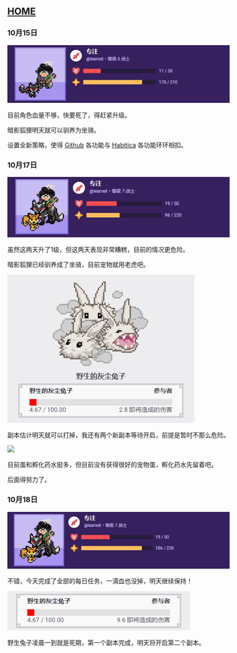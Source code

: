 ## [HOME](../index.md)

### 10月15日

![](images/15.png)

目前角色血量不够，快要死了，得赶紧升级。

暗影狐狸明天就可以驯养为坐骑。

设置全新策略，使得 [Github](https://github.com/) 各功能与 [Habitica](https://habitica.com/) 各功能环环相扣。

### 10月17日

![](images/17.png)

虽然这两天升了1级，但这两天表现非常糟糕，目前的情况更危险。

暗影狐狸已经驯养成了坐骑，目前宠物就用老虎吧。

![](images/17-1.png)

副本估计明天就可以打掉，我还有两个新副本等待开启，前提是暂时不那么危险。

![](https://cdn.jsdelivr.net/gh/lusuzi/habitica/202010/images/17-2.png)

目前蛋和孵化药水挺多，但目前没有获得很好的宠物蛋，孵化药水先留着吧。

后面得努力了。

### 10月18日

![](images/18.png)

不错，今天完成了全部的每日任务，一滴血也没掉，明天继续保持！

![](images/18-1.png)

野生兔子凌晨一到就是死期，第一个副本完成，明天将开启第二个副本。

